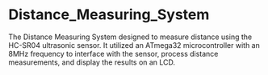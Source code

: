 # Distance_Measuring_System
The Distance Measuring System designed to measure distance using the HC-SR04 ultrasonic sensor. It utilized an ATmega32 microcontroller with an 8MHz frequency to interface with the sensor, process distance measurements, and display the results on an LCD. 
